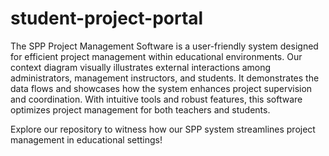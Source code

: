 # student-project-portal

The SPP Project Management Software is a user-friendly system designed for efficient project management within educational environments. Our context diagram visually illustrates external interactions among administrators, management instructors, and students. It demonstrates the data flows and showcases how the system enhances project supervision and coordination. With intuitive tools and robust features, this software optimizes project management for both teachers and students.

Explore our repository to witness how our SPP system streamlines project management in educational settings!
